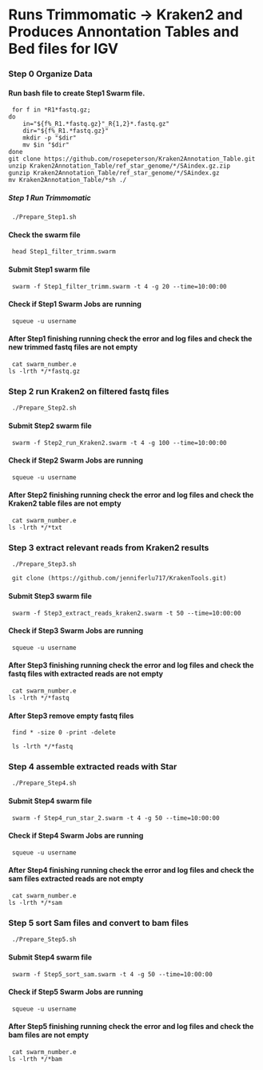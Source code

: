 # Runs Trimmomatic -> Kraken2 and Produces Annontation Tables and Bed files for IGV

### Step 0 Organize Data
#### Run bash file to create Step1 Swarm file.
<pre><code> for f in *R1*fastq.gz; 
do
    in="${f%_R1.*fastq.gz}"_R{1,2}*.fastq.gz"
    dir="${f%_R1.*fastq.gz}"
    mkdir -p "$dir"
    mv $in "$dir"
done
git clone https://github.com/rosepeterson/Kraken2Annotation_Table.git
unzip Kraken2Annotation_Table/ref_star_genome/*/SAindex.gz.zip
gunzip Kraken2Annotation_Table/ref_star_genome/*/SAindex.gz
mv Kraken2Annotation_Table/*sh ./  </pre></code>
##### Step 1 Run Trimmomatic
<pre><code> ./Prepare_Step1.sh </pre></code>

#### Check the swarm file
<pre><code> head Step1_filter_trimm.swarm </pre></code>
#### Submit Step1 swarm file
<pre><code> swarm -f Step1_filter_trimm.swarm -t 4 -g 20 --time=10:00:00 </pre></code>
#### Check if Step1 Swarm Jobs are running 
<pre><code> squeue -u username </pre></code>
#### After Step1 finishing running check the error and log files and check the new trimmed fastq files are not empty
<pre><code> cat swarm_number.e 
ls -lrth */*fastq.gz </pre></code>
### Step 2 run Kraken2 on filtered fastq files
<pre><code> ./Prepare_Step2.sh </pre></code>
#### Submit Step2 swarm file
<pre><code> swarm -f Step2_run_Kraken2.swarm -t 4 -g 100 --time=10:00:00 </pre></code>
#### Check if Step2 Swarm Jobs are running 
<pre><code> squeue -u username </pre></code>
#### After Step2 finishing running check the error and log files and check the Kraken2 table files are not empty
<pre><code> cat swarm_number.e 
ls -lrth */*txt </pre></code>
### Step 3 extract relevant reads from Kraken2 results 
<pre><code> ./Prepare_Step3.sh </pre></code>
<pre><code> git clone (https://github.com/jenniferlu717/KrakenTools.git) </code></pre>
#### Submit Step3 swarm file
<pre><code> swarm -f Step3_extract_reads_kraken2.swarm -t 50 --time=10:00:00 </pre></code>
#### Check if Step3 Swarm Jobs are running 
<pre><code> squeue -u username </pre></code>
#### After Step3 finishing running check the error and log files and check the fastq files with extracted reads are not empty
<pre><code> cat swarm_number.e 
ls -lrth */*fastq </pre></code>
#### After Step3 remove empty fastq files 
<pre><code> find * -size 0 -print -delete  </pre></code>
<pre><code> ls -lrth */*fastq  </pre></code>
### Step 4 assemble extracted reads with Star
<pre><code> ./Prepare_Step4.sh </pre></code>
#### Submit Step4 swarm file
<pre><code> swarm -f Step4_run_star_2.swarm -t 4 -g 50 --time=10:00:00 </pre></code>
#### Check if Step4 Swarm Jobs are running 
<pre><code> squeue -u username </pre></code>
#### After Step4 finishing running check the error and log files and check the sam files extracted reads are not empty
<pre><code> cat swarm_number.e 
ls -lrth */*sam </pre></code>
### Step 5 sort Sam files and convert to bam files
<pre><code> ./Prepare_Step5.sh </pre></code>
#### Submit Step4 swarm file
<pre><code> swarm -f Step5_sort_sam.swarm -t 4 -g 50 --time=10:00:00 </pre></code>
#### Check if Step5 Swarm Jobs are running 
<pre><code> squeue -u username </pre></code>
#### After Step5 finishing running check the error and log files and check the bam files are not empty
<pre><code> cat swarm_number.e 
ls -lrth */*bam </pre></code>
